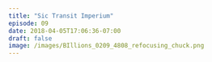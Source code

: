 ```yaml
---
title: "Sic Transit Imperium"
episode: 09
date: 2018-04-05T17:06:36-07:00
draft: false
image: /images/BIllions_0209_4808_refocusing_chuck.png
---
```

